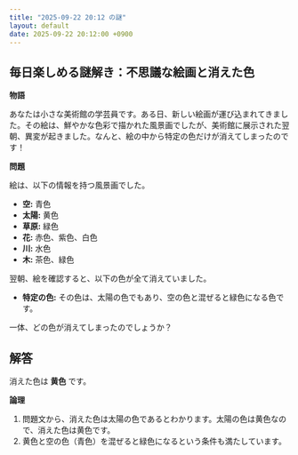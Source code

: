 ```yaml
---
title: "2025-09-22 20:12 の謎"
layout: default
date: 2025-09-22 20:12:00 +0900
---
```

## 毎日楽しめる謎解き：不思議な絵画と消えた色

**物語**

あなたは小さな美術館の学芸員です。ある日、新しい絵画が運び込まれてきました。その絵は、鮮やかな色彩で描かれた風景画でしたが、美術館に展示された翌朝、異変が起きました。なんと、絵の中から特定の色だけが消えてしまったのです！

**問題**

絵は、以下の情報を持つ風景画でした。

*   **空:** 青色
*   **太陽:** 黄色
*   **草原:** 緑色
*   **花:** 赤色、紫色、白色
*   **川:** 水色
*   **木:** 茶色、緑色

翌朝、絵を確認すると、以下の色が全て消えていました。

*   **特定の色:** その色は、太陽の色でもあり、空の色と混ぜると緑色になる色です。

一体、どの色が消えてしまったのでしょうか？

## 解答

消えた色は **黄色** です。

**論理**

1.  問題文から、消えた色は太陽の色であるとわかります。太陽の色は黄色なので、消えた色は黄色です。
2.  黄色と空の色（青色）を混ぜると緑色になるという条件も満たしています。
